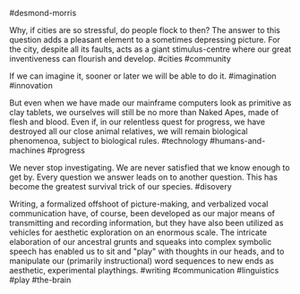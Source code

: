 #desmond-morris

Why, if cities are so stressful, do people flock to then? The answer to this question adds a pleasant element to a sometimes depressing picture. For the city, despite all its faults, acts as a giant stimulus-centre where our great inventiveness can flourish and develop. 
#cities #community 

If we can imagine it, sooner or later we will be able to do it. 
#imagination #innovation 

But even when we have made our mainframe computers look as primitive as clay tablets, we ourselves will still be no more than Naked Apes, made of flesh and blood. Even if, in our relentless quest for progress, we have destroyed all our close animal relatives, we will remain biological phenomenoa, subject to biological rules. 
#technology #humans-and-machines #progress 

We never stop investigating. We are never satisfied that we know enough to get by. Every question we answer leads on to another question. This has become the greatest survival trick of our species. 
#disovery

Writing, a formalized offshoot of picture-making, and verbalized vocal communication have, of course, been developed as our major means of transmitting and recording information, but they have also been utilized as vehicles for aesthetic exploration on an enormous scale. The intricate elaboration of our ancestral grunts and squeaks into complex symbolic speech has enabled us to sit and "play" with thoughts in our heads, and to manipulate our (primarily instructional) word sequences to new ends as aesthetic, experimental playthings. 
#writing #communication #linguistics #play #the-brain 

